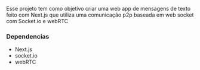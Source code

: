 Esse projeto tem como objetivo criar uma web app de mensagens de texto feito com Next.js que utiliza uma comunicação p2p baseada em web socket com Socket.io e webRTC

### Dependencias
- Next.js
- socket.io
- webRTC